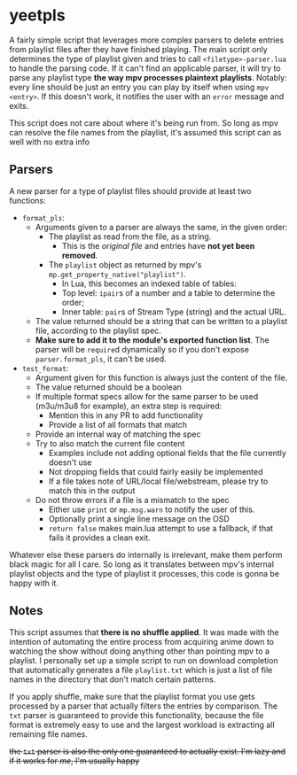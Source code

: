 # yeetpls #
A fairly simple script that leverages more complex parsers to delete entries from playlist files after they have finished playing.
The main script only determines the type of playlist given and tries to call `<filetype>-parser.lua` to handle the parsing code.
If it can't find an applicable parser, it will try to parse any playlist type **the way mpv processes plaintext playlists**. Notably: every line should be just an entry you can play by itself when using `mpv <entry>`.
If this doesn't work, it notifies the user with an `error` message and exits.

This script does not care about where it's being run from. So long as mpv can resolve the file names from the playlist, it's assumed this script can as well with no extra info

## Parsers ##
A new parser for a type of playlist files should provide at least two functions:
- `format_pls`:
	- Arguments given to a parser are always the same, in the given order:
		- The playlist as read from the file, as a string.
			- This is the _original file_ and entries have **not yet been removed**.
		- The `playlist` object as returned by mpv's `mp.get_property_native("playlist")`.
			- In Lua, this becomes an indexed table of tables:
			- Top level: `ipair`s of a number and a table to determine the order;
			- Inner table: `pair`s of Stream Type (string) and the actual URL.
	- The value returned should be a string that can be written to a playlist file, according to the playlist spec.
	- **Make sure to add it to the module's exported function list**. The parser will be `require`d dynamically so if you don't expose `parser.format_pls`, it can't be used.
- `test_format`:
	- Argument given for this function is always just the content of the file.
	- The value returned should be a boolean
	- If multiple format specs allow for the same parser to be used (m3u/m3u8 for example), an extra step is required:
		- Mention this in any PR to add functionality
		- Provide a list of all formats that match
	- Provide an internal way of matching the spec
	- Try to also match the current file content
		- Examples include not adding optional fields that the file currently doesn't use
		- Not dropping fields that could fairly easily be implemented
		- If a file takes note of URL/local file/webstream, please try to match this in the output
	- Do not throw errors if a file is a mismatch to the spec
		- Either use `print` or `mp.msg.warn` to notify the user of this.
		- Optionally print a single line message on the OSD
		- `return false` makes main.lua attempt to use a fallback, if that fails it provides a clean exit.

Whatever else these parsers do internally is irrelevant, make them perform black magic for all I care.
So long as it translates between mpv's internal playlist objects and the type of playlist it processes, this code is gonna be happy with it.

## Notes ##
This script assumes that **there is no shuffle applied**. It was made with the intention of automating the entire process from acquiring anime down to watching the show without doing anything
other than pointing mpv to a playlist. I personally set up a simple script to run on download completion that automatically generates a file `playlist.txt` which is just a list of file names
in the directory that don't match certain patterns.

If you apply shuffle, make sure that the playlist format you use gets processed by a parser that actually filters the entries by comparison. The `txt` parser is guaranteed to provide
this functionality, because the file format is extremely easy to use and the largest workload is extracting all remaining file names.

~~the `txt` parser is also the only one guaranteed to actually exist. I'm lazy and if it works for _me_, I'm usually happy~~
